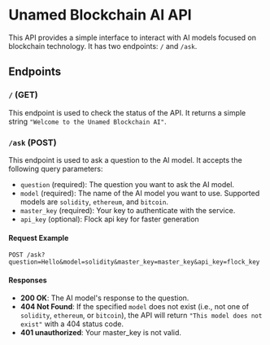 # Unamed Blockchain AI API

This API provides a simple interface to interact with AI models focused on blockchain technology. It has two endpoints: `/` and `/ask`.

## Endpoints

### `/` (GET)

This endpoint is used to check the status of the API. It returns a simple string `"Welcome to the Unamed Blockchain AI"`.

### `/ask` (POST)

This endpoint is used to ask a question to the AI model. It accepts the following query parameters:

- `question` (required): The question you want to ask the AI model.
- `model` (required): The name of the AI model you want to use. Supported models are `solidity`, `ethereum`, and `bitcoin`.
- `master_key` (required): Your key to authenticate with the service.
- `api_key` (optional): Flock api key for faster generation

#### Request Example

```
POST /ask?question=Hello&model=solidity&master_key=master_key&api_key=flock_key
```

#### Responses

- **200 OK**: The AI model's response to the question.
- **404 Not Found**: If the specified `model` does not exist (i.e., not one of `solidity`, `ethereum`, or `bitcoin`), the API will return `"This model does not exist"` with a 404 status code.
- **401 unauthorized**: Your master_key is not valid. 
